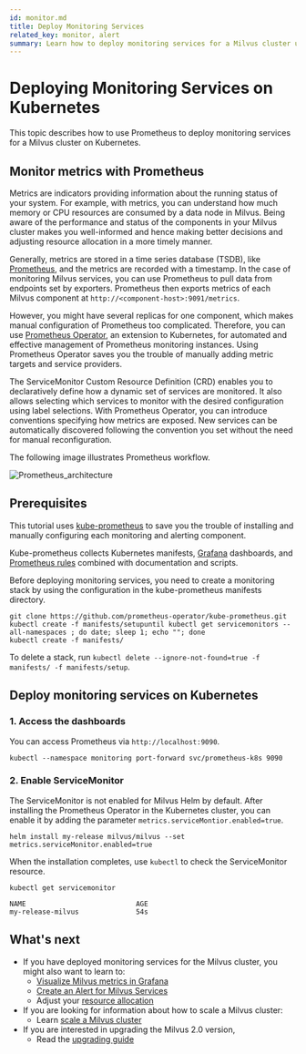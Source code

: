 ```yaml
---
id: monitor.md
title: Deploy Monitoring Services
related_key: monitor, alert
summary: Learn how to deploy monitoring services for a Milvus cluster using Prometheus.
---
```


# Deploying Monitoring Services on Kubernetes

This topic describes how to use Prometheus to deploy monitoring services for a Milvus cluster on Kubernetes.

## Monitor metrics with Prometheus
Metrics are indicators providing information about the running status of your system. For example, with metrics, you can understand how much memory or CPU resources are consumed by a data node in Milvus. Being aware of the performance and status of the components in your Milvus cluster makes you well-informed and hence making better decisions and adjusting resource allocation in a more timely manner.

Generally, metrics are stored in a time series database (TSDB), like [Prometheus](https://prometheus.io/), and the metrics are recorded with a timestamp. In the case of monitoring Milvus services, you can use Prometheus to pull data from endpoints set by exporters. Prometheus then exports metrics of each Milvus component at `http://<component-host>:9091/metrics`. 

However, you might have several replicas for one component, which makes manual configuration of Prometheus too complicated. Therefore, you can use [Prometheus Operator](https://github.com/prometheus-operator/prometheus-operator), an extension to Kubernetes, for automated and effective management of Prometheus monitoring instances. Using Prometheus Operator saves you the trouble of manually adding metric targets and service providers.

The ServiceMonitor Custom Resource Definition (CRD) enables you to declaratively define how a dynamic set of services are monitored. It also allows selecting which services to monitor with the desired configuration using label selections. With Prometheus Operator, you can introduce conventions specifying how metrics are exposed. New services can be automatically discovered following the convention you set without the need for manual reconfiguration.

The following image illustrates Prometheus workflow.

![Prometheus_architecture](../../../../assets/prometheus_architecture.png)

## Prerequisites

This tutorial uses [kube-prometheus](https://github.com/prometheus-operator/kube-prometheus) to save you the trouble of installing and manually configuring each monitoring and alerting component.

Kube-prometheus collects Kubernetes manifests, [Grafana](http://grafana.com/) dashboards, and [Prometheus rules](https://prometheus.io/docs/prometheus/latest/configuration/recording_rules/) combined with documentation and scripts.

Before deploying monitoring services, you need to create a monitoring stack by using the configuration in the kube-prometheus manifests directory.

```
git clone https://github.com/prometheus-operator/kube-prometheus.git
kubectl create -f manifests/setupuntil kubectl get servicemonitors --all-namespaces ; do date; sleep 1; echo ""; done
kubectl create -f manifests/
```

To delete a stack, run `kubectl delete --ignore-not-found=true -f manifests/ -f manifests/setup`.

## Deploy monitoring services on Kubernetes

### 1. Access the dashboards

You can access Prometheus via `http://localhost:9090`.

```
kubectl --namespace monitoring port-forward svc/prometheus-k8s 9090
```

### 2. Enable ServiceMonitor

The ServiceMonitor is not enabled for Milvus Helm by default. After installing the Prometheus Operator in the Kubernetes cluster, you can enable it by adding the parameter `metrics.serviceMontior.enabled=true`.

```
helm install my-release milvus/milvus --set metrics.serviceMonitor.enabled=true
```

When the installation completes, use `kubectl` to check the ServiceMonitor resource.

```
kubectl get servicemonitor
```
```
NAME                           AGE
my-release-milvus              54s
```

## What's next

- If you have deployed monitoring services for the Milvus cluster, you might also want to learn to:
  - [Visualize Milvus metrics in Grafana](visualize.md)
  - [Create an Alert for Milvus Services](alert.md)
  - Adjust your [resource allocation](allocate.md)
- If you are looking for information about how to scale a Milvus cluster:
  - Learn [scale a Milvus cluster](scaleout.md)
- If you are interested in upgrading the Milvus 2.0 version,
  - Read the [upgrading guide](upgrade.md)
